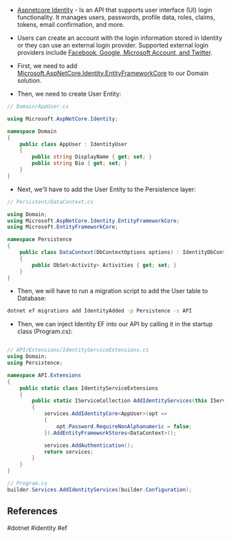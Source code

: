 * [Aspnetcore Identity](https://learn.microsoft.com/en-us/aspnet/core/security/authentication/identity?view=aspnetcore-8.0&tabs=visual-studio) - Is an API that supports user interface (UI) login functionality. It manages users, passwords, profile data, roles, claims, tokens, email confirmation, and more.

* Users can create an account with the login information stored in Identity or they can use an external login provider. Supported external login providers include [Facebook, Google, Microsoft Account, and Twitter](https://learn.microsoft.com/en-us/aspnet/core/security/authentication/social/?view=aspnetcore-8.0).

* First, we need to add [Microsoft.AspNetCore.Identity.EntityFrameworkCore](https://www.nuget.org/packages/Microsoft.AspNetCore.Identity.EntityFrameworkCore) to our Domain solution.

* Then, we need to create User Entity:
``` c#
// Domain/AppUser.cs

using Microsoft.AspNetCore.Identity;  

namespace Domain
{
    public class AppUser : IdentityUser
    {
        public string DisplayName { get; set; }
        public string Bio { get; set; }
    }
}
```

* Next, we'll have to add the User Entity to the Persistence layer:
``` c#
// Persistent/DataContext.cs

using Domain;
using Microsoft.AspNetCore.Identity.EntityFrameworkCore;
using Microsoft.EntityFrameworkCore;

namespace Persistence
{
    public class DataContext(DbContextOptions options) : IdentityDbContext<AppUser>(options)
    {
        public DbSet<Activity> Activities { get; set; }
    }
}
```

* Then, we will have to run a migration script to add the User table to Database:
``` bash
dotnet ef migrations add IdentityAdded -p Persistence -s API
```

* Then, we can inject Identity EF into our API by calling it in the startup class (Program.cs):

``` c#

// API/Extensions/IdentityServiceExtensions.cs
using Domain;
using Persistence;

namespace API.Extensions
{
    public static class IdentityServiceExtensions
    {
        public static IServiceCollection AddIdentityServices(this IServiceCollection services, IConfiguration config)
        {
            services.AddIdentityCore<AppUser>(opt =>
            {
                opt.Password.RequireNonAlphanumeric = false;
            }).AddEntityFrameworkStores<DataContext>();

            services.AddAuthentication();
            return services;
        }
    }
}

// Program.cs
builder.Services.AddIdentityServices(builder.Configuration);

```

## References

#dotnet #identity #ef

